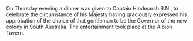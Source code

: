 On Thursday evening a dinner was given to Captain Hindmarsh
                    R.N., to celebrate the circumstance of his Majesty having graciously
                    expressed his approbation of the choice of that gentleman to be
                    the Governor of the new colony in South Australia. The
                    entertainment took place at the Albion Tavern.